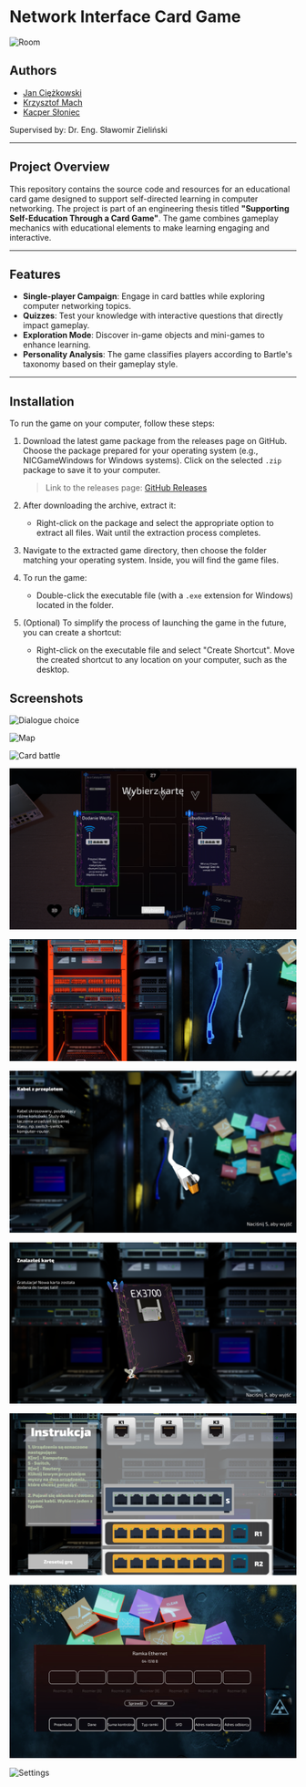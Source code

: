 # Network Interface Card Game

![Room](ReadmeFiles/room.png)

## Authors

- [Jan Ciężkowski](https://github.com/jciezkowski)
- [Krzysztof Mach](https://github.com/MadMach420)
- [Kacper Słoniec](https://github.com/Kasl0)

Supervised by: Dr. Eng. Sławomir Zieliński

---

## Project Overview

This repository contains the source code and resources for an educational card game designed to support self-directed learning in computer networking. The project is part of an engineering thesis titled **"Supporting Self-Education Through a Card Game"**. The game combines gameplay mechanics with educational elements to make learning engaging and interactive.

---

## Features

- **Single-player Campaign**: Engage in card battles while exploring computer networking topics.
- **Quizzes**: Test your knowledge with interactive questions that directly impact gameplay.
- **Exploration Mode**: Discover in-game objects and mini-games to enhance learning.
- **Personality Analysis**: The game classifies players according to Bartle's taxonomy based on their gameplay style.

---

## Installation

To run the game on your computer, follow these steps:

1. Download the latest game package from the releases page on GitHub. Choose the package prepared for your operating system (e.g., NICGameWindows for Windows systems). Click on the selected `.zip` package to save it to your computer.

   > Link to the releases page: [GitHub Releases](https://github.com/Kasl0/Network_Interface_Card_Game/releases)

2. After downloading the archive, extract it:
   - Right-click on the package and select the appropriate option to extract all files. Wait until the extraction process completes.

3. Navigate to the extracted game directory, then choose the folder matching your operating system. Inside, you will find the game files.

4. To run the game:
   - Double-click the executable file (with a `.exe` extension for Windows) located in the folder.

5. (Optional) To simplify the process of launching the game in the future, you can create a shortcut:
   - Right-click on the executable file and select "Create Shortcut". Move the created shortcut to any location on your computer, such as the desktop.

## Screenshots

![Dialogue choice](ReadmeFiles/dialogue_choice.png)

![Map](ReadmeFiles/map.png)

![Card battle](ReadmeFiles/card_battle.png)

![Card choice](ReadmeFiles/card_choice.png)

![Highlight](ReadmeFiles/highlight.png)

![Cable inspection](ReadmeFiles/cable_inspection.png)

![Card inspection](ReadmeFiles/card_inspection.png)

![Cable minigame](ReadmeFiles/cable_minigame.png)

![Ethernet frame minigame](ReadmeFiles/ethernet_frame_minigame.png)

![Settings](ReadmeFiles/settings.png)
